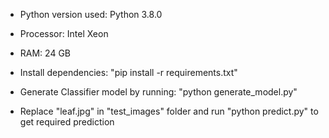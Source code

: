 * Python version used: Python 3.8.0

* Processor: Intel Xeon 

* RAM: 24 GB

* Install dependencies: "pip install -r requirements.txt"

* Generate Classifier model by running: "python generate_model.py"

* Replace "leaf.jpg" in "test_images" folder and run "python predict.py" to get required prediction